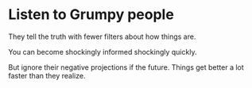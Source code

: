 # Listen to Grumpy people

They tell the truth with fewer filters about how things are.

You can become shockingly informed shockingly quickly.

But ignore their negative projections if the future. Things get better a lot faster than they realize.

